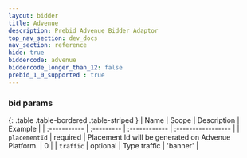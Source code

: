 ```yaml
---
layout: bidder
title: Advenue
description: Prebid Advenue Bidder Adaptor
top_nav_section: dev_docs
nav_section: reference
hide: true
biddercode: advenue
biddercode_longer_than_12: false
prebid_1_0_supported : true
---
```


### bid params

{: .table .table-bordered .table-striped }
| Name           | Scope      | Description                                                    | Example            |
| :-----------   | :--------- | :------------                                                  | :----------------- |
| `placementId` | required   | Placement Id will be generated on Advenue Platform. | 0                        |
| `traffic`      | optional   | Type traffic                                             | 'banner'                 |
